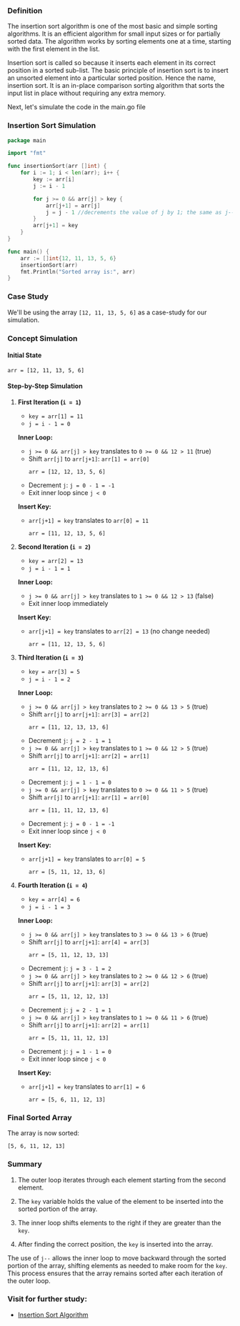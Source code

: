 ### Definition

The insertion sort algorithm is one of the most basic and simple sorting algorithms. It is an efficient algorithm for small input sizes or for partially sorted data. The algorithm works by sorting elements one at a time, starting with the first element in the list.

Insertion sort is called so because it inserts each element in its correct position in a sorted sub-list. The basic principle of insertion sort is to insert an unsorted element into a particular sorted position. Hence the name, insertion sort. It is an in-place comparison sorting algorithm that sorts the input list in place without requiring any extra memory.

Next, let's simulate the code in the main.go file

### Insertion Sort Simulation

```go
package main

import "fmt"

func insertionSort(arr []int) {
    for i := 1; i < len(arr); i++ {
        key := arr[i]
        j := i - 1

        for j >= 0 && arr[j] > key {
            arr[j+1] = arr[j]
            j = j - 1 //decrements the value of j by 1; the same as j--
        }
        arr[j+1] = key
    }
}

func main() {
    arr := []int{12, 11, 13, 5, 6}
    insertionSort(arr)
    fmt.Println("Sorted array is:", arr)
}
```

### Case Study

We'll be using the array `[12, 11, 13, 5, 6]` as a case-study for our simulation.

### Concept Simulation

#### Initial State

`arr = [12, 11, 13, 5, 6]`

#### Step-by-Step Simulation

1. **First Iteration (`i = 1`)**
    - `key = arr[1] = 11`
    - `j = i - 1 = 0`

    **Inner Loop:**
    - `j >= 0 && arr[j] > key` translates to `0 >= 0 && 12 > 11` (true)
    - Shift `arr[j]` to `arr[j+1]`: `arr[1] = arr[0]`
      ```
      arr = [12, 12, 13, 5, 6]
      ```
    - Decrement `j`: `j = 0 - 1 = -1`
    - Exit inner loop since `j < 0`

    **Insert Key:**
    - `arr[j+1] = key` translates to `arr[0] = 11`
      ```
      arr = [11, 12, 13, 5, 6]
      ```

2. **Second Iteration (`i = 2`)**
    - `key = arr[2] = 13`
    - `j = i - 1 = 1`

    **Inner Loop:**
    - `j >= 0 && arr[j] > key` translates to `1 >= 0 && 12 > 13` (false)
    - Exit inner loop immediately

    **Insert Key:**
    - `arr[j+1] = key` translates to `arr[2] = 13` (no change needed)
      ```
      arr = [11, 12, 13, 5, 6]
      ```

3. **Third Iteration (`i = 3`)**
    - `key = arr[3] = 5`
    - `j = i - 1 = 2`

    **Inner Loop:**
    - `j >= 0 && arr[j] > key` translates to `2 >= 0 && 13 > 5` (true)
    - Shift `arr[j]` to `arr[j+1]`: `arr[3] = arr[2]`
      ```
      arr = [11, 12, 13, 13, 6]
      ```
    - Decrement `j`: `j = 2 - 1 = 1`
    - `j >= 0 && arr[j] > key` translates to `1 >= 0 && 12 > 5` (true)
    - Shift `arr[j]` to `arr[j+1]`: `arr[2] = arr[1]`
      ```
      arr = [11, 12, 12, 13, 6]
      ```
    - Decrement `j`: `j = 1 - 1 = 0`
    - `j >= 0 && arr[j] > key` translates to `0 >= 0 && 11 > 5` (true)
    - Shift `arr[j]` to `arr[j+1]`: `arr[1] = arr[0]`
      ```
      arr = [11, 11, 12, 13, 6]
      ```
    - Decrement `j`: `j = 0 - 1 = -1`
    - Exit inner loop since `j < 0`

    **Insert Key:**
    - `arr[j+1] = key` translates to `arr[0] = 5`
      ```
      arr = [5, 11, 12, 13, 6]
      ```

4. **Fourth Iteration (`i = 4`)**
    - `key = arr[4] = 6`
    - `j = i - 1 = 3`

    **Inner Loop:**
    - `j >= 0 && arr[j] > key` translates to `3 >= 0 && 13 > 6` (true)
    - Shift `arr[j]` to `arr[j+1]`: `arr[4] = arr[3]`
      ```
      arr = [5, 11, 12, 13, 13]
      ```
    - Decrement `j`: `j = 3 - 1 = 2`
    - `j >= 0 && arr[j] > key` translates to `2 >= 0 && 12 > 6` (true)
    - Shift `arr[j]` to `arr[j+1]`: `arr[3] = arr[2]`
      ```
      arr = [5, 11, 12, 12, 13]
      ```
    - Decrement `j`: `j = 2 - 1 = 1`
    - `j >= 0 && arr[j] > key` translates to `1 >= 0 && 11 > 6` (true)
    - Shift `arr[j]` to `arr[j+1]`: `arr[2] = arr[1]`
      ```
      arr = [5, 11, 11, 12, 13]
      ```
    - Decrement `j`: `j = 1 - 1 = 0`
    - Exit inner loop since `j < 0`

    **Insert Key:**
    - `arr[j+1] = key` translates to `arr[1] = 6`
      ```
      arr = [5, 6, 11, 12, 13]
      ```

### Final Sorted Array

The array is now sorted:
```
[5, 6, 11, 12, 13]
```

### Summary

1. The outer loop iterates through each element starting from the second element.
2. The `key` variable holds the value of the element to be inserted into the sorted portion of the array.
3. The inner loop shifts elements to the right if they are greater than the `key`.

4. After finding the correct position, the `key` is inserted into the array.

The use of `j--` allows the inner loop to move backward through the sorted portion of the array, shifting elements as needed to make room for the `key`. This process ensures that the array remains sorted after each iteration of the outer loop.


### Visit for further study:
- [Insertion Sort Algorithm](https://www.prostdev.com/post/reviewing-sorting-algorithms-insertion-sort)